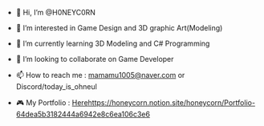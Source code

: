 - 👋 Hi, I’m @H0NEYC0RN


- 👀 I’m interested in Game Design and 3D graphic Art(Modeling)
- 🌱 I’m currently learning 3D Modeling and C# Programming
- 💞️ I’m looking to collaborate on Game Developer


- 📫 How to reach me : mamamu1005@naver.com   or Discord/today_is_ohneul
- 🎮 My Portfolio : [Here](https://honeycorn.notion.site/honeycorn/Portfolio-64dea5b3182444a6942e8c6ea106c3e6)https://honeycorn.notion.site/honeycorn/Portfolio-64dea5b3182444a6942e8c6ea106c3e6
